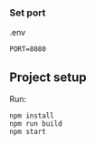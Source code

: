 ### Set port

.env

```
PORT=8080
```

## Project setup

Run:

```
npm install
npm run build
npm start
```
